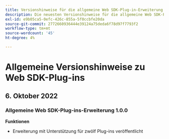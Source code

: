 ```yaml
---
title: Versionshinweise für die allgemeine Web SDK-Plug-in-Erweiterung
description: Die neuesten Versionshinweise für die allgemeine Web SDK-Plugins-Tag-Erweiterung in Adobe Experience Platform.
exl-id: e9b05ca5-0efc-426c-855a-5f0ccbfe20da
source-git-commit: 2772660936444e39124a75deda6f78d97f7793f2
workflow-type: tm+mt
source-wordcount: '45'
ht-degree: 4%

---
```


# Allgemeine Versionshinweise zu Web SDK-Plug-ins

## 6. Oktober 2022

### Allgemeine Web SDK-Plug-ins-Erweiterung 1.0.0

**Funktionen**

* Erweiterung mit Unterstützung für zwölf Plug-ins veröffentlicht
